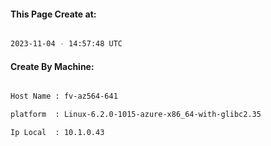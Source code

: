 
   
#### This Page Create at:

```bash

2023-11-04 - 14:57:48 UTC

```

#### Create By Machine:

```bash

Host Name : fv-az564-641

platform  : Linux-6.2.0-1015-azure-x86_64-with-glibc2.35

Ip Local  : 10.1.0.43

```

